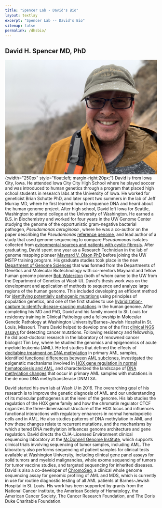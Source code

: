 ```yaml
---
title: "Spencer Lab - David's Bio"
layout: textlay
excerpt: "Spencer Lab -- David's Bio"
sitemap: false
permalink: /dhsbio/
---
```


## David H. Spencer MD, PhD

![Dave](/images/peoplepic/davebio.JPG){:width="250px" style="float:left;
margin-right:20px;"} David is from Iowa City, Iowa. He attended Iowa City City High
School where he played soccer and was introduced to human genetics
through a program that placed high school students in research labs at
the University of Iowa. He worked for geneticist Brian Schutte
PhD, and later spent two summers in the lab of Jeff Murray MD, where
he first learned how to sequence DNA and heard about the human genome project. After high school, David left Iowa for Seattle, Washington
to attend college at the University of Washington. He earned a  B.S. in Biochemistry and worked for four years in the UW Genome
Center studying the genome of the opportunistic gram-negative
bacterial pathogen, *Pseudomonas aeruginosa* , where he was a
co-author on the paper describing the *Pseudomonas* [reference genome](https://pubmed.ncbi.nlm.nih.gov/10984043/),
and lead author of a study that used genome sequencing to compare *Pseudomonas* isolates collected from [evironmental
sources and patients with cystic fibrosis](https://pubmed.ncbi.nlm.nih.gov/12562802/). After graduating, David
spent one year as a Research Technician in the lab of genome mapping
pioneer [Maynard V. Olson PhD](https://en.wikipedia.org/wiki/Maynard_Olson)
before joining the UW MSTP training program. His graduate studies took place in the new [Department of Genome
  Sciences](https://www.gs.washington.edu/) that was formed from the Departments of Genetics and
  Molecular Biotechnology with co-mentors Maynard and fellow human
  genome pioneer
  [Bob Waterston](https://en.wikipedia.org/wiki/Bob_Waterston) (both of whom came to the UW from the
  Department of Genetics at Wash
  U). David's thesis work was on the development
  and application of methods to sequence and analyze large regions of
  the human genome. This included developing an efficient method for
  [identifying potentially pathogenic mutations](https://pubmed.ncbi.nlm.nih.gov/17033972/)
  using principles of population genetics, and
  one of the first studies to use [hybridization-capture to identify disease-causing mutations](https://pubmed.ncbi.nlm.nih.gov/19409521/) in the
  human genome. After completing his MD and PhD, David and his family
  moved to St. Louis for residency training in Clinical Pathology and
  a fellowship in Molecular Genetic Pathology at Washington
  University/Barnes-Jewish Hospital in St. Louis, Missouri. There David helped to develop one of the first [clinical NGS
  assays](https://pubmed.ncbi.nlm.nih.gov/24211365/) for detecting cancer mutations. Following residency and
  fellowship, he did post-doctoral research in the laboratory of
  renowned cancer biologist Tim Ley, where he studied the genomics and
  epigenomics of acute myeloid leukemia (AML). He led studies that
  defined the effects of [decitabine treatment on DNA methylation](https://pubmed.ncbi.nlm.nih.gov/23297133/) in
  primary AML samples, identified [functional differences between AML
  subclones](https://pubmed.ncbi.nlm.nih.gov/24613412/), investigated
  the epigenetic mechanisms involved in [HOX gene
  regulation in normal hematopoiesis and AML](https://pubmed.ncbi.nlm.nih.gov/25600023/), and characterized the
  landscape of [DNA methylation changes](https://pubmed.ncbi.nlm.nih.gov/28215704/) that occur in primary AML
  samples with mutations in the de novo DNA methyltransferase DNMT3A.

David started his own lab at Wash U in 2016. The overarching goal of
his research is to improve the genetic diagnosis of AML and our understanding of its molecular
pathogenesis at the level of the genome. His lab studies the
regulation of the HOX gene family and how the chromatin regulator CTCF
organizes the three-dimensional structure of the HOX locus and
influences functional interactions with regulatory enhancers in normal
hematopoietic cells and in AML. He also studies patterns of DNA
methylation in AML and how these changes relate to recurrent
mutations, and the mechanisms by which altered DNA methylation
influences genome architecture and gene regulation. David directs the
CLIA-Licensed Environment clinical sequencing laboratory at the
[McDonnell Genome Institute](https://www.genome.wustl.edu/),
which supports clinical trials involving sequencing of tumor samples,
including AML. The laboratory also performs sequencing of patient
samples for clinical tests available at Washington University,
including clinical gene panel assays for solid tumors and myeloid
malignancies, whole exome sequencing of tumors for tumor vaccine
studies, and targeted sequencing for inherited diseases. David is also
a co-developer of [ChromoSeq](https://www.nejm.org/doi/full/10.1056/NEJMoa2024534), a clinical whole genome sequencing assay
for genomic profiling of AML and MDS, which is currently in use for
routine diagnostic testing of all AML patients at Barnes-Jewish
Hospital in St. Louis. His work has been supported by grants from the National Cancer Institute, the American Society of Hematology, the American Cancer Society, The Cancer Research Foundation, and The Doris Duke Charitable Foundation.
